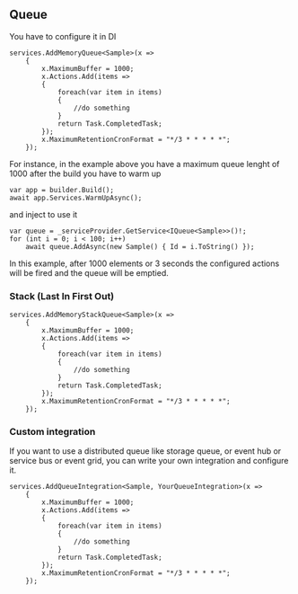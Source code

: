 ﻿## Queue
You have to configure it in DI

	services.AddMemoryQueue<Sample>(x =>
        {
            x.MaximumBuffer = 1000;
            x.Actions.Add(items =>
            {
                foreach(var item in items)
                {
                    //do something
                }
                return Task.CompletedTask;
            });
            x.MaximumRetentionCronFormat = "*/3 * * * * *";
        });

For instance, in the example above you have a maximum queue lenght of 1000
after the build you have to warm up

    var app = builder.Build();
	await app.Services.WarmUpAsync();

and inject to use it
    
    var queue = _serviceProvider.GetService<IQueue<Sample>>()!;
    for (int i = 0; i < 100; i++)
        await queue.AddAsync(new Sample() { Id = i.ToString() });

In this example, after 1000 elements or 3 seconds the configured actions will be fired and the queue will be emptied.

### Stack (Last In First Out)

    services.AddMemoryStackQueue<Sample>(x =>
        {
            x.MaximumBuffer = 1000;
            x.Actions.Add(items =>
            {
                foreach(var item in items)
                {
                    //do something
                }
                return Task.CompletedTask;
            });
            x.MaximumRetentionCronFormat = "*/3 * * * * *";
        });

### Custom integration
If you want to use a distributed queue like storage queue, or event hub or service bus or event grid, you can write your own integration and configure it.

    services.AddQueueIntegration<Sample, YourQueueIntegration>(x =>
        {
            x.MaximumBuffer = 1000;
            x.Actions.Add(items =>
            {
                foreach(var item in items)
                {
                    //do something
                }
                return Task.CompletedTask;
            });
            x.MaximumRetentionCronFormat = "*/3 * * * * *";
        });